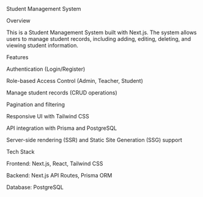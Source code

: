 Student Management System

Overview

This is a Student Management System built with Next.js. The system allows users to manage student records, including adding, editing, deleting, and viewing student information.

Features

Authentication (Login/Register)

Role-based Access Control (Admin, Teacher, Student)

Manage student records (CRUD operations)

Pagination and filtering

Responsive UI with Tailwind CSS

API integration with Prisma and PostgreSQL

Server-side rendering (SSR) and Static Site Generation (SSG) support

Tech Stack

Frontend: Next.js, React, Tailwind CSS

Backend: Next.js API Routes, Prisma ORM

Database: PostgreSQL